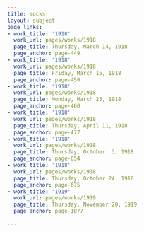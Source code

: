 ```yaml
---
title: socks
layout: subject
page_links:
- work_title: '1918'
  work_url: pages/works/1918
  page_title: Thursday, March 14, 1918
  page_anchor: page-449
- work_title: '1918'
  work_url: pages/works/1918
  page_title: Friday, March 15, 1918
  page_anchor: page-450
- work_title: '1918'
  work_url: pages/works/1918
  page_title: Monday, March 25, 1918
  page_anchor: page-460
- work_title: '1918'
  work_url: pages/works/1918
  page_title: Thursday, April 11, 1918
  page_anchor: page-477
- work_title: '1918'
  work_url: pages/works/1918
  page_title: Thursday, October  3, 1918
  page_anchor: page-654
- work_title: '1918'
  work_url: pages/works/1918
  page_title: Thursday, October 24, 1918
  page_anchor: page-675
- work_title: '1919'
  work_url: pages/works/1919
  page_title: Thursday, November 20, 1919
  page_anchor: page-1077

---
```


